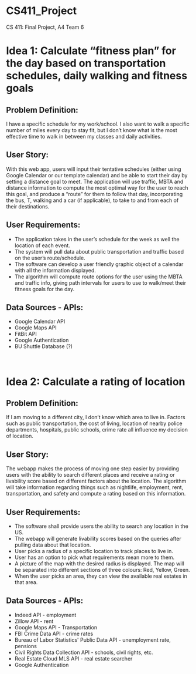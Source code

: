 # CS411_Project

CS 411: Final Project, A4 Team 6
<br>
<h1>Idea 1:  Calculate “fitness plan” for the day based on transportation schedules, daily walking and fitness goals</h1>
<h2>Problem Definition: </h2>
<p>I have a specific schedule for my work/school. I also want to walk a specific number of miles every day to stay fit, but I don’t know what is the most effective time to walk in between my classes and daily activities. </p>
<h2>User Story: </h2>
<p>With this web app, users will input their tentative schedules (either using Google Calendar or our template calendar) and be able to start their day by setting a distance goal to meet. The application will use traffic, MBTA and distance information to compute the most optimal way for the user to reach this goal, and produce a “route” for them to follow that day, incorporating the bus, T, walking and a car (if applicable), to take to and from each of their destinations.</p>
<h2>User Requirements: </h2>
<ul>
<li>The application takes in the user’s schedule for the week as well the location of each event.</li>
<li>The system will pull data about public transportation and traffic based on the user’s route/schedule.</li>
<li>The software can develop a user friendly graphic object of a calendar with all the information displayed.</li>
<li>The algorithm will compute route options for the user using the MBTA and traffic info, giving path intervals for users to use to walk/meet their fitness goals for the day.</li>
</ul>
<h2>Data Sources - APIs: </h2>
<ul>
  <li>Google Calendar API</li>
  <li>Google Maps API</li>
  <li>FitBit API</li>
  <li>Google Authentication</li>
  <li>BU Shuttle Database (?)</li>
</ul>


<br>
<h1>Idea 2: Calculate a rating of location </h1>
<h2>Problem Definition: </h2>
<p>
  If I am moving to a different city, I don’t know which area to live 
in. Factors such as public transportation, the cost of living, location of nearby police 
departments, hospitals, public schools, crime rate all influence my decision of location. 
</p>
<h2>User Story: </h2>
<p>
  The webapp makes the process of moving one step easier by providing users with the ability to search different places and receive a rating or livability score based on different factors about the location. The algorithm will take information regarding things such as nightlife, employment, rent, transportation, and safety and compute a rating based on this information.
</p>
<h2>User Requirements: </h2>
<ul>
  <li>The software shall provide users the ability to search any location in the US.</li>
  <li>The webapp will generate livability scores based on the queries after pulling data about that location.</li>
  <li>User picks a radius of a specific location to track places to live in.</li>
  <li>User has an option to pick what requirements mean more to them.</li>
  <li>A picture of the map with the desired radius is displayed. The map will be separated into different sections of three colours: Red, Yellow, Green.</li>
  <li>When the user picks an area, they can view the available real estates in that area.</li>
</ul>
<h2>Data Sources - APIs: </h2>
<ul>
<li>Indeed API - employment</li>
<li>Zillow API - rent</li>
<li>Google Maps API - Transportation</li>
<li>FBI Crime Data API - crime rates</li>
<li>Bureau of Labor Statistics' Public Data API - unemployment rate, pensions</li>
<li>Civil Rights Data Collection API - schools, civil rights, etc. </li>
  <li>Real Estate Cloud MLS API - real estate searcher </li>
<li>Google Authentication</li>
</ul>
